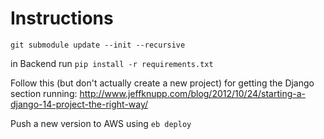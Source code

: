 Instructions
=========

`git submodule update --init --recursive`

in Backend run `pip install -r requirements.txt`

Follow this (but don't actually create a new project) for getting the Django section running: http://www.jeffknupp.com/blog/2012/10/24/starting-a-django-14-project-the-right-way/

Push a new version to AWS using `eb deploy`
